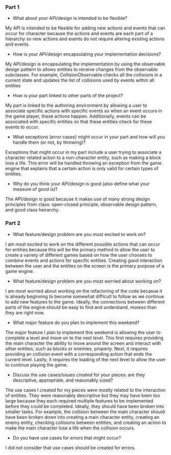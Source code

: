 ### Part 1

* What about your API/design is intended to be flexible?

My API is intended to be flexible for adding new actions and events that can
occur for character because the actions and events are each part of a
hierarchy so new actions and events do not require altering existing actions
and events.

* How is your API/design encapsulating your implementation decisions?

My API/design is encapsulating the implementation by using the observable design
pattern to allows entities to receive changes from the observable subclasses. For example,
CollisionObservable checks all the collisions in a current state and updates the list
of collisions used by events within all entities

* How is your part linked to other parts of the project?

My part is linked to the authoring environment by allowing a user to associate
specific actions with specific events so when an event occurs in the game player, these actions 
happen. Additionally, events can be associated with specific entities so
that these entities check for these events to occur. 

* What exceptions (error cases) might occur in your part and how will you handle them (or not, by throwing)?

Exceptions that might occur in my part include a user trying to associate a character related action
to a non-character entity, such as making a block lose a life. This error will be handled throwing an exception from 
the game engine that explains that a certain action is only valid for certain types of entities.

* Why do you think your API/design is good (also define what your measure of good is)?

The API/design is good because it makes use of many strong design principles from class:
open-closed principle, observable design pattern, and good class heirarchy.

### Part 2

* What feature/design problem are you most excited to work on?

I am most excited to work on the different possible actions that can occur for
entities because this will be the primary method to allow the user to create a
variety of different games based on how the user chooses to combine events and 
actions for specific entities. Creating good interaction between the user and the entities
on the screen is the primary purpose of a game engine.

* What feature/design problem are you most worried about working on?

I am most worried about working on the refactoring of the code becasue it is
already beginning to become somewhat difficult to follow as we continue to add
new features to the game. Ideally, the connections between different parts of the
engine should be easy to find and understand, moreso than they are right now.

* What major feature do you plan to implement this weekend?

The major feature I plan to implement this weekend is allowing the user to
complete a level and move on to the next level. This first requires providing the main
character the ability to move around the screen and interact with other entities, such
as blocks or enemies, properly. Next, it requires providing an collision event with a 
corresponding action that ends the current level. Lastly, it requires the loading of 
the next level to allow the user to continue playing the game.

* Discuss the use cases/issues created for your pieces: are they descriptive, appropriate, and reasonably sized?

The use cases I created for my pieces were mostly related to the interaction of entities. They were reasonably
descriptive but they may have been too large because they each required multiple features to be implemented
before they could be completed. Ideally, they should have been broken into smaller tasks. For example, the collision
between the main character should have been broken down into creating a main character entity, creating an enemy
entity, checking collisions between entities, and creating an action to make the main character lose a life when the
collision occurs. 

* Do you have use cases for errors that might occur?

I did not consider that use cases should be created for errors.

